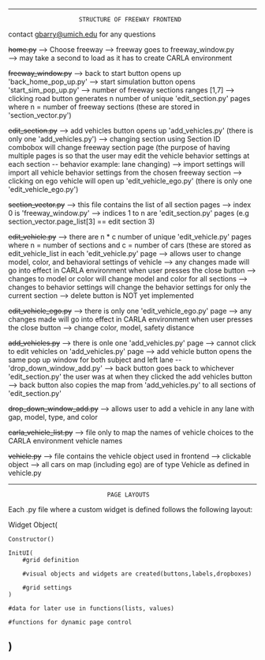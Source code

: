 ---------------------------------------------------------------------------------
                        STRUCTURE OF FREEWAY FRONTEND

contact gbarry@umich.edu for any questions

~~home.py~~
--> Choose freeway
--> freeway goes to freeway_window.py  
--> may take a second to load as it has to create CARLA environment


~~freeway_window.py~~
--> back to start button opens up 'back_home_pop_up.py'
--> start simulation button opens 'start_sim_pop_up.py'
--> number of freeway sections ranges [1,7]
--> clicking road button generates n number of unique 'edit_section.py' pages where n = number of freeway sections (these are stored in 'section_vector.py')


~~edit_section.py~~
--> add vehicles button opens up 'add_vehicles.py' (there is only one 'add_vehicles.py')
--> changing section using Section ID combobox will change freeway section page (the purpose of having multiple pages is so that the user may edit the vehicle behavior settings at each section -- behavior example: lane changing)
--> import settings will import all vehicle behavior settings from the chosen freeway section
--> clicking on ego vehicle will open up 'edit_vehicle_ego.py' (there is only one 'edit_vehicle_ego.py')


~~section_vector.py~~
--> this file contains the list of all section pages
--> index 0 is 'freeway_window.py'
--> indices 1 to n are 'edit_section.py' pages (e.g section_vector.page_list[3] == edit section 3)


~~edit_vehicle.py~~
--> there are n * c number of unique 'edit_vehicle.py' pages where n = number of sections and c = number of cars (these are stored as edit_vehicle_list in each 'edit_vehicle.py' page
--> allows user to change model, color, and behavioral settings of vehicle
--> any changes made will go into effect in CARLA environment when user presses the close button
--> changes to model or color will change model and color for all sections
--> changes to behavior settings will change the behavior settings for only the current section
--> delete button is NOT yet implemented


~~edit_vehicle_ego.py~~
--> there is only one 'edit_vehicle_ego.py' page
--> any changes made will go into effect in CARLA environment when user presses the close button
--> change color, model, safety distance


~~add_vehicles.py~~
--> there is onle one 'add_vehicles.py' page
--> cannot click to edit vehicles on 'add_vehicles.py' page
--> add vehicle button opens the same pop up window for both subject and left lane -- 'drop_down_window_add.py'
--> back button goes back to whichever 'edit_section.py' the user was at when they clicked the add vehicles button
--> back button also copies the map from 'add_vehicles.py' to all sections of 'edit_section.py'


~~drop_down_window_add.py~~
--> allows user to add a vehicle in any lane with gap, model, type, and color


~~carla_vehicle_list.py~~
--> file only to map the names of vehicle choices to the CARLA environment vehicle names


~~vehicle.py~~
--> file contains the vehicle object used in frontend
--> clickable object
--> all cars on map (including ego) are of type Vehicle as defined in vehicle.py


---------------------------------------------------------------------------------
                                PAGE LAYOUTS
Each .py file where a custom widget is defined follows the following layout:

Widget Object(

    Constructor()

    InitUI(
        #grid definition

        #visual objects and widgets are created(buttons,labels,dropboxes)

        #grid settings
    )

    #data for later use in functions(lists, values)

    #functions for dynamic page control
)
---------------------------------------------------------------------------------
